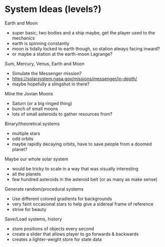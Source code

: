 # System Ideas (levels?)

Earth and Moon

- super basic, two bodies and a ship maybe, get the player used to the mechanics
- earth is spinning constantly
- moon is tidally locked to earth though, so station always facing inward?
- or maybe a station at the earth-moon Lagrange?

Sum, Mercury, Venus, Earth and Moon

- Simulate the Messenger mission?
- https://solarsystem.nasa.gov/missions/messenger/in-depth/
- maybe hopefully a slingshot in there?

Mine the Jovian Moons

- Saturn (or a big ringed thing)
- bunch of small moons
- lots of small asteroids to gather resources from?

Binary/theoretical systems

- multiple stars
- odd orbits
- maybe rapidly decaying orbits, have to save people from a doomed planet?

Maybe our whole solar system

- would be tricky to scale in a way that was visually interesting
- all the planets
- few hundred asteroids in the asteroid belt (or as many as make sense)

Generate random/procedural systems
- Use different colored gradients for backgrounds
- very faint occasional stars to help give a sidereal frame of reference
- strive for beauty

Save/Load systems, history
- store positions of objects every second
- create a slider that allows player to go forwards & backwards
- creates a lighter-weight store for state data

